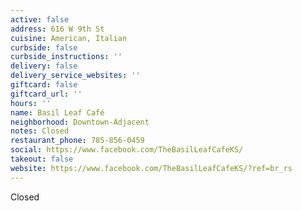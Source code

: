 ```yaml
---
active: false
address: 616 W 9th St
cuisine: American, Italian
curbside: false
curbside_instructions: ''
delivery: false
delivery_service_websites: ''
giftcard: false
giftcard_url: ''
hours: ''
name: Basil Leaf Café
neighborhood: Downtown-Adjacent
notes: Closed
restaurant_phone: 785-856-0459
social: https://www.facebook.com/TheBasilLeafCafeKS/
takeout: false
website: https://www.facebook.com/TheBasilLeafCafeKS/?ref=br_rs
---
```


Closed